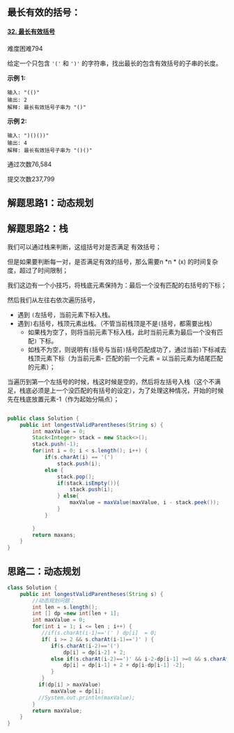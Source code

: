 ## 最长有效的括号：



#### [32. 最长有效括号](https://leetcode-cn.com/problems/longest-valid-parentheses/)

难度困难794

给定一个只包含 `'('` 和 `')'` 的字符串，找出最长的包含有效括号的子串的长度。

**示例 1:**

```
输入: "(()"
输出: 2
解释: 最长有效括号子串为 "()"
```

**示例 2:**

```
输入: ")()())"
输出: 4
解释: 最长有效括号子串为 "()()"
```

通过次数76,584

提交次数237,799





## 解题思路1：动态规划







## 解题思路2：栈



我们可以通过栈来判断，这组括号对是否满足 有效括号；



但是如果要判断每一对，是否满足有效的括号，那么需要n *n * (x) 的时间复杂度，超过了时间限制；



我们这边有一个小技巧，将栈底元素保持为：最后一个没有匹配的右括号的下标；

然后我们从左往右依次遍历括号，

 - 遇到 `(`左括号，当前元素下标入栈。
 - 遇到`)`右括号，栈顶元素出栈。（不管当前栈顶是不是`(`括号，都需要出栈）
   - 如果栈为空了，则将当前元素下标入栈，此时当前元素为最后一个没有匹配`)` 下标。
   - 如栈不为空，则说明有`(`括号与当前`)`括号匹配成功了，通过当前`)`下标减去栈顶元素下标（为当前元素- 匹配的前一个元素 = 以当前元素为结尾匹配的元素）；

当遍历到第一个左括号的时候，栈这时候是空的，然后将左括号入栈（这个不满足，栈底必须是上一个没匹配的有括号的设定），为了处理这种情况，开始的时候先在栈底放置元素-1（作为起始分隔点）；

```java

public class Solution {
    public int longestValidParentheses(String s) {
        int maxValue = 0;
        Stack<Integer> stack = new Stack<>();
        stack.push(-1);
        for(int i = 0; i < s.length(); i++) {
            if(s.charAt(i) == '(') 
                stack.push(i);
            else {
                stack.pop();
                if(stack.isEmpty()){
                    stack.push(i);
                } else{
                    maxValue = maxValue(maxValue, i - stack.peek());
                }
            }
                
        }       
        return maxans;
    }
}

```





## 思路二：动态规划

```java
class Solution {
    public int longestValidParentheses(String s) {
        //动态规划问题：
        int len = s.length();
        int [] dp =new int[len + 1];
        int maxValue = 0;
        for(int i = 1; i <= len ; i++) {
           //if(s.charAt(i-1)=='(' ) dp[i]  = 0;
           if( i >= 2 && s.charAt(i-1)==')' ) {
              if(s.charAt(i-2)=='(')
                  dp[i] = dp[i-2] + 2;
              else if(s.charAt(i-2)==')' && i-2-dp[i-1] >=0 && s.charAt(i-2-dp[i-1]) == '('){
                  dp[i] = dp[i-1] + 2 + dp[i-dp[i-1] -2];
              }
           }
          if(dp[i] > maxValue)
              maxValue = dp[i];
          //System.out.println(maxValue);
        }
        return maxValue;
    }
}
```



